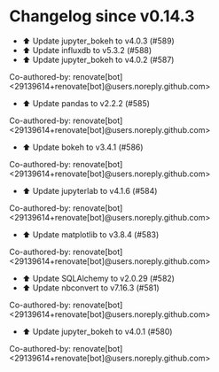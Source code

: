 # Changelog since v0.14.3
- ⬆️ Update jupyter_bokeh to v4.0.3 (#589) 
- ⬆️ Update influxdb to v5.3.2 (#588) 
- ⬆️ Update jupyter_bokeh to v4.0.2 (#587)

Co-authored-by: renovate[bot] <29139614+renovate[bot]@users.noreply.github.com> 
- ⬆️ Update pandas to v2.2.2 (#585)

Co-authored-by: renovate[bot] <29139614+renovate[bot]@users.noreply.github.com> 
- ⬆️ Update bokeh to v3.4.1 (#586)

Co-authored-by: renovate[bot] <29139614+renovate[bot]@users.noreply.github.com> 
- ⬆️ Update jupyterlab to v4.1.6 (#584)

Co-authored-by: renovate[bot] <29139614+renovate[bot]@users.noreply.github.com> 
- ⬆️ Update matplotlib to v3.8.4 (#583)

Co-authored-by: renovate[bot] <29139614+renovate[bot]@users.noreply.github.com> 
- ⬆️ Update SQLAlchemy to v2.0.29 (#582) 
- ⬆️ Update nbconvert to v7.16.3 (#581)

Co-authored-by: renovate[bot] <29139614+renovate[bot]@users.noreply.github.com> 
- ⬆️ Update jupyter_bokeh to v4.0.1 (#580)

Co-authored-by: renovate[bot] <29139614+renovate[bot]@users.noreply.github.com> 

